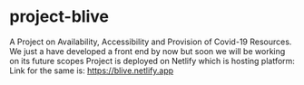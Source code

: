 # project-blive
A Project on Availability, Accessibility and Provision of Covid-19 Resources. 
We just a have developed a front end by now but soon we will be working on its future scopes
Project is deployed on Netlify which is hosting platform:
Link for the same is:
<a href="https://blive.netlify.app" target="_blank">
https://blive.netlify.app</a>
